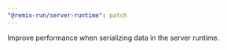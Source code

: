 ```yaml
---
"@remix-run/server-runtime": patch
---
```


Improve performance when serializing data in the server runtime.
